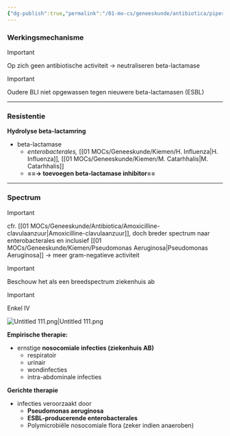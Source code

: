 ```yaml
---
{"dg-publish":true,"permalink":"/01-mo-cs/geneeskunde/antibiotica/piperacilline-tazobactam/","noteIcon":"","created":"2024-11-24T10:57:21.819+01:00","updated":"2024-12-29T13:58:43.310+01:00"}
---
```


### Werkingsmechanisme

  

> [!important]  
> Op zich geen antibiotische activiteit → neutraliseren beta-lactamase  
  
> [!important]  
> Oudere BLI niet opgewassen tegen nieuwere beta-lactamasen (ESBL)  

  

---

  

### Resistentie

**Hydrolyse beta-lactamring**

- beta-lactamase
    - _enterobacterales,_ [[01 MOCs/Geneeskunde/Kiemen/H. Influenza\|H. Influenza]]_,_ [[01 MOCs/Geneeskunde/Kiemen/M. Catarhhalis\|M. Catarhhalis]]
    - **==→ toevoegen beta-lactamase inhibitor==**

  

---

  

### Spectrum

> [!important]  
> cfr. [[01 MOCs/Geneeskunde/Antibiotica/Amoxicilline-clavulaanzuur\|Amoxicilline-clavulaanzuur]], doch breder spectrum naar enterobacterales en inclusief [[01 MOCs/Geneeskunde/Kiemen/Pseudomonas Aeruginosa\|Pseudomonas Aeruginosa]] → meer gram-negatieve activiteit  
  
> [!important]  
> Beschouw het als een breedspectrum ziekenhuis ab  
  
> [!important]  
> Enkel IV  

  

![Untitled 111.png|Untitled 111.png](/img/user/06%20Toolkit/Files/Untitled%20111.png)

**Empirische therapie:**

- ernstige **nosocomiale infecties (ziekenhuis AB)**
    - respiratoir
    - urinair
    - wondinfecties
    - intra-abdominale infecties

  

**Gerichte therapie**

- infecties veroorzaakt door
    - **Pseudomonas aeruginosa**
    - **ESBL-producerende enterobacterales**
    - Polymicrobiële nosocomiale flora (zeker indien anaeroben)
